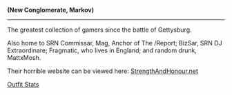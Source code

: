 **(New Conglomerate, Markov)**

---

The greatest collection of gamers since the battle of Gettysburg.

Also home to SRN Commissar, Mag, Anchor of The /Report; BizSar, SRN DJ
Extraordinare; Fragmatic, who lives in England; and random drunk, MattxMosh.

Their horrible website can be viewed here:
[StrengthAndHonour.net](http://forums.strengthandhonour.net)

[Outfit Stats](http://www.planetsidestats.net/outfits.php?world_id=3&outfit_id=8422)
